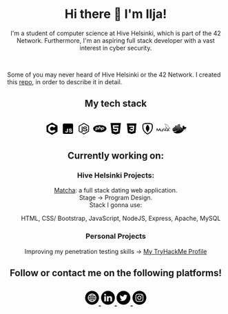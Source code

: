 <h1 align="center">Hi there 👋 I'm Ilja!</h1>
<p align="center">I'm a student of computer science at Hive Helsinki, which is part of the 42 Network. Furthermore, I'm an aspiring full stack developer with a vast interest in cyber security.</p>
<br>
<p>Some of you may never heard of Hive Helsinki or the 42 Network. I created this <a href="https://github.com/iljaSL/what_is_hive_helsinki">repo</a>, in order to describe it in detail.
</p>

<h2 align="center">My tech stack</h2>
      <h2 align="center">
         <img src="https://github.com/iljaSL/iljaSL/blob/master/imgs/icons8-c-programming-480.png" width="32" height="32" title="c"/>
         <img src="https://github.com/iljaSL/iljaSL/blob/master/imgs/icons8-javascript-240.png" width="32" height="32" title="javascript"/>
         <img src="https://github.com/iljaSL/iljaSL/blob/master/imgs/icons8-node-js-256.png" width="32" height="32" title="nodeJS"/>
         <img src="https://github.com/iljaSL/iljaSL/blob/master/imgs/icons8-php-logo-250.png" width="32" height="32" title="php"/>
         <img src="https://github.com/iljaSL/iljaSL/blob/master/imgs/icons8-html-5-192.png" width="32" height="32" title="html"/>
         <img src="https://github.com/iljaSL/iljaSL/blob/master/imgs/icons8-css3-250.png" width="32" height="32" title="css"/>
         <img src="https://github.com/iljaSL/iljaSL/blob/master/imgs/icons8-mongodb-240.png" width="32" height="32" title="mongoDB"/>
         <img src="https://github.com/iljaSL/iljaSL/blob/master/imgs/icons8-mysql-logo-250.png" width="32" height="32" title="mySQL"/>
         <img src="https://github.com/iljaSL/iljaSL/blob/master/imgs/icons8-docker-250.png" width="32" height="32" title="Docker"/>
</h2>

<h2 align="center">Currently working on:</h2>
      <h3 align="center">Hive Helsinki Projects:</h3>
      <p align="center">
      <a href="">Matcha</a>: a full stack dating web application. <br>
      Stage -> Program Design. <br>
      Stack I gonna use:
      <ul align="center">
            <p>HTML, CSS/ Bootstrap, JavaScript, NodeJS, Express, Apache, MySQL</p>
      </ul>
</p>
<h3 align="center">Personal Projects</h3>
<p align="center">
      Improving my penetration testing skills -> <a href="https://tryhackme.com/p/yoto">My TryHackMe Profile</a>
      </p>
      

<h2 align="center">Follow or contact me on the following platforms!</h2>
      <h2 align="center">
          <a href="https://ismelich.tech">
         <img src="https://github.com/iljaSL/iljaSL/blob/master/imgs/internet.png" width="32" height="32" title="own website"/>
         </a>
         <a href="https://www.linkedin.com/in/ilja-smelich">
         <img src="https://github.com/iljaSL/iljaSL/blob/master/imgs/linkedin.png" width="32" height="32" title="linkedin"/>
         </a>
         <a href="https://twitter.com/Ilja_sl">
         <img src="https://github.com/iljaSL/iljaSL/blob/master/imgs/twitter.png" width="32" height="32" title="twitter"/>
         </a>
         <a href="https://www.instagram.com/ilja_sl/">
         <img src="https://github.com/iljaSL/iljaSL/blob/master/imgs/instagram-sketched.png" width="32" height="32" title="instagram"/>
         </a>
</h2>
